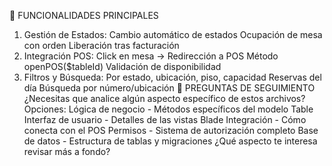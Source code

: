 🔧 FUNCIONALIDADES PRINCIPALES
1. Gestión de Estados:
Cambio automático de estados
Ocupación de mesa con orden
Liberación tras facturación
2. Integración POS:
Click en mesa → Redirección a POS
Método openPOS($tableId)
Validación de disponibilidad
3. Filtros y Búsqueda:
Por estado, ubicación, piso, capacidad
Reservas del día
Búsqueda por número/ubicación
🎯 PREGUNTAS DE SEGUIMIENTO
¿Necesitas que analice algún aspecto específico de estos archivos?
Opciones:
Lógica de negocio - Métodos específicos del modelo Table
Interfaz de usuario - Detalles de las vistas Blade
Integración - Cómo conecta con el POS
Permisos - Sistema de autorización completo
Base de datos - Estructura de tablas y migraciones
¿Qué aspecto te interesa revisar más a fondo?
